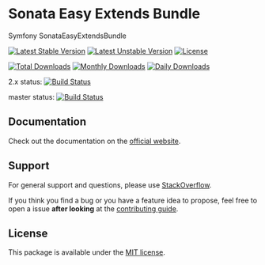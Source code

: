 # Sonata Easy Extends Bundle

Symfony SonataEasyExtendsBundle

[![Latest Stable Version](https://poser.pugx.org/sonata-project/easy-extends-bundle/v/stable)](https://packagist.org/packages/sonata-project/easy-extends-bundle)
[![Latest Unstable Version](https://poser.pugx.org/sonata-project/easy-extends-bundle/v/unstable)](https://packagist.org/packages/sonata-project/easy-extends-bundle)
[![License](https://poser.pugx.org/sonata-project/easy-extends-bundle/license)](https://packagist.org/packages/sonata-project/easy-extends-bundle)

[![Total Downloads](https://poser.pugx.org/sonata-project/easy-extends-bundle/downloads)](https://packagist.org/packages/sonata-project/easy-extends-bundle)
[![Monthly Downloads](https://poser.pugx.org/sonata-project/easy-extends-bundle/d/monthly)](https://packagist.org/packages/sonata-project/easy-extends-bundle)
[![Daily Downloads](https://poser.pugx.org/sonata-project/easy-extends-bundle/d/daily)](https://packagist.org/packages/sonata-project/easy-extends-bundle)

2.x status: [![Build Status](https://travis-ci.org/sonata-project/SonataEasyExtendsBundle.svg?branch=2.x)](https://travis-ci.org/sonata-project/SonataEasyExtendsBundle)

master status: [![Build Status](https://travis-ci.org/sonata-project/SonataEasyExtendsBundle.svg?branch=master)](https://travis-ci.org/sonata-project/SonataEasyExtendsBundle)

## Documentation

Check out the documentation on the [official website](https://sonata-project.org/bundles/easy-extends).

## Support

For general support and questions, please use [StackOverflow](http://stackoverflow.com/questions/tagged/sonata).

If you think you find a bug or you have a feature idea to propose, feel free to open a issue
**after looking** at the [contributing guide](CONTRIBUTING.md).

## License

This package is available under the [MIT license](LICENSE).
